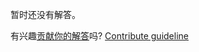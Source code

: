 
暂时还没有解答。

有兴趣[贡献你的解答](https://github.com/BFEdev/BFE.dev-solutions/blob/main/question/use-strict_zh.md)吗? [Contribute guideline](https://github.com/BFEdev/BFE.dev-solutions#how-to-contribute)
